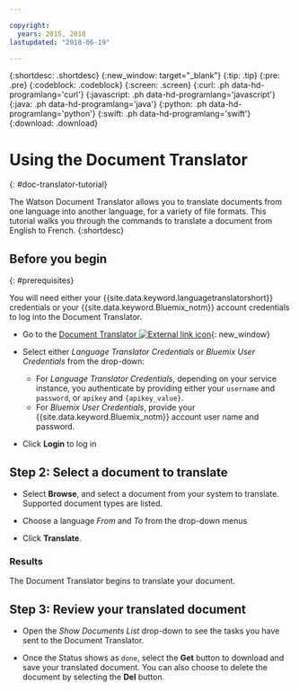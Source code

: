 ```yaml
---

copyright:
  years: 2015, 2018
lastupdated: "2018-06-19"

---
```

<!-- Attribute definitions -->
{:shortdesc: .shortdesc}
{:new_window: target="_blank"}
{:tip: .tip}
{:pre: .pre}
{:codeblock: .codeblock}
{:screen: .screen}
{:curl: .ph data-hd-programlang='curl'}
{:javascript: .ph data-hd-programlang='javascript'}
{:java: .ph data-hd-programlang='java'}
{:python: .ph data-hd-programlang='python'}
{:swift: .ph data-hd-programlang='swift'}
{:download: .download}

# Using the Document Translator
{: #doc-translator-tutorial}

The Watson Document Translator allows you to translate documents from one language into another language, for a variety of file formats. This tutorial walks you through the commands to translate a document from English to French.
{:shortdesc}

## Before you begin
{: #prerequisites}

You will need either your {{site.data.keyword.languagetranslatorshort}} credentials or your {{site.data.keyword.Bluemix_notm}} account credentials to log into the Document Translator.

- Go to the [Document Translator ![External link icon](../../icons/launch-glyph.svg "External link icon")](ibm.biz/doc-translator){: new_window}

- Select either *Language Translator Credentials* or *Bluemix User Credentials* from the drop-down:

    - For *Language Translator Credentials*, depending on your service instance, you authenticate by providing either your `username` and `password`, or `apikey` and `{apikey_value}`.
    - For *Bluemix User Credentials*, provide your {{site.data.keyword.Bluemix_notm}} account user name and password.

- Click **Login** to log in

## Step 2: Select a document to translate

- Select **Browse**, and select a document from your system to translate. Supported document types are listed.

- Choose a language *From* and *To* from the drop-down menus

- Click **Translate**.

### Results
The Document Translator begins to translate your document.

## Step 3: Review your translated document

- Open the *Show Documents List* drop-down to see the tasks you have sent to the Document Translator.

- Once the Status shows as `done`, select the **Get** button to download and save your translated document. You can also choose to delete the document by selecting the **Del** button.
